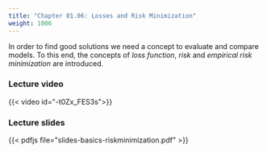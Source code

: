 ```yaml
---
title: "Chapter 01.06: Losses and Risk Minimization"
weight: 1006
---
```

In order to find good solutions we need a concept to evaluate and compare models. To this end, the concepts of *loss function*, *risk* and *empirical risk minimization* are introduced.

<!--more-->

### Lecture video

{{< video id="-t0Zx_FES3s">}}

### Lecture slides

{{< pdfjs file="slides-basics-riskminimization.pdf" >}}